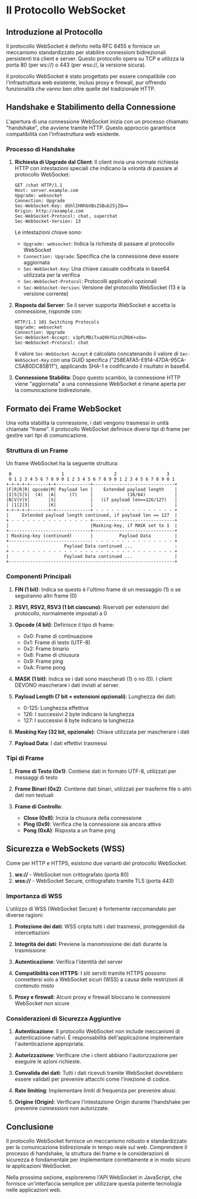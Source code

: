 # Il Protocollo WebSocket

## Introduzione al Protocollo

Il protocollo WebSocket è definito nella RFC 6455 e fornisce un meccanismo standardizzato per stabilire connessioni bidirezionali persistenti tra client e server. Questo protocollo opera su TCP e utilizza la porta 80 (per ws://) o 443 (per wss://, la versione sicura).

Il protocollo WebSocket è stato progettato per essere compatibile con l'infrastruttura web esistente, inclusi proxy e firewall, pur offrendo funzionalità che vanno ben oltre quelle del tradizionale HTTP.

## Handshake e Stabilimento della Connessione

L'apertura di una connessione WebSocket inizia con un processo chiamato "handshake", che avviene tramite HTTP. Questo approccio garantisce compatibilità con l'infrastruttura web esistente.

### Processo di Handshake

1. **Richiesta di Upgrade dal Client**:
   Il client invia una normale richiesta HTTP con intestazioni speciali che indicano la volontà di passare al protocollo WebSocket:

   ```
   GET /chat HTTP/1.1
   Host: server.example.com
   Upgrade: websocket
   Connection: Upgrade
   Sec-WebSocket-Key: dGhlIHNhbXBsZSBub25jZQ==
   Origin: http://example.com
   Sec-WebSocket-Protocol: chat, superchat
   Sec-WebSocket-Version: 13
   ```

   Le intestazioni chiave sono:
   - `Upgrade: websocket`: Indica la richiesta di passare al protocollo WebSocket
   - `Connection: Upgrade`: Specifica che la connessione deve essere aggiornata
   - `Sec-WebSocket-Key`: Una chiave casuale codificata in base64 utilizzata per la verifica
   - `Sec-WebSocket-Protocol`: Protocolli applicativi opzionali
   - `Sec-WebSocket-Version`: Versione del protocollo WebSocket (13 è la versione corrente)

2. **Risposta dal Server**:
   Se il server supporta WebSocket e accetta la connessione, risponde con:

   ```
   HTTP/1.1 101 Switching Protocols
   Upgrade: websocket
   Connection: Upgrade
   Sec-WebSocket-Accept: s3pPLMBiTxaQ9kYGzzhZRbK+xOo=
   Sec-WebSocket-Protocol: chat
   ```

   Il valore `Sec-WebSocket-Accept` è calcolato concatenando il valore di `Sec-WebSocket-Key` con una GUID specifica ("258EAFA5-E914-47DA-95CA-C5AB0DC85B11"), applicando SHA-1 e codificando il risultato in base64.

3. **Connessione Stabilita**:
   Dopo questo scambio, la connessione HTTP viene "aggiornata" a una connessione WebSocket e rimane aperta per la comunicazione bidirezionale.

## Formato dei Frame WebSocket

Una volta stabilita la connessione, i dati vengono trasmessi in unità chiamate "frame". Il protocollo WebSocket definisce diversi tipi di frame per gestire vari tipi di comunicazione.

### Struttura di un Frame

Un frame WebSocket ha la seguente struttura:

```
 0                   1                   2                   3
 0 1 2 3 4 5 6 7 8 9 0 1 2 3 4 5 6 7 8 9 0 1 2 3 4 5 6 7 8 9 0 1
+-+-+-+-+-------+-+-------------+-------------------------------+
|F|R|R|R| opcode|M| Payload len |    Extended payload length    |
|I|S|S|S|  (4)  |A|     (7)     |             (16/64)           |
|N|V|V|V|       |S|             |   (if payload len==126/127)   |
| |1|2|3|       |K|             |                               |
+-+-+-+-+-------+-+-------------+ - - - - - - - - - - - - - - - +
|     Extended payload length continued, if payload len == 127  |
+ - - - - - - - - - - - - - - - +-------------------------------+
|                               |Masking-key, if MASK set to 1  |
+-------------------------------+-------------------------------+
| Masking-key (continued)       |          Payload Data         |
+-------------------------------- - - - - - - - - - - - - - - - +
:                     Payload Data continued ...                :
+ - - - - - - - - - - - - - - - - - - - - - - - - - - - - - - - +
|                     Payload Data continued ...                |
+---------------------------------------------------------------+
```

### Componenti Principali

1. **FIN (1 bit)**: Indica se questo è l'ultimo frame di un messaggio (1) o se seguiranno altri frame (0)

2. **RSV1, RSV2, RSV3 (1 bit ciascuno)**: Riservati per estensioni del protocollo, normalmente impostati a 0

3. **Opcode (4 bit)**: Definisce il tipo di frame:
   - 0x0: Frame di continuazione
   - 0x1: Frame di testo (UTF-8)
   - 0x2: Frame binario
   - 0x8: Frame di chiusura
   - 0x9: Frame ping
   - 0xA: Frame pong

4. **MASK (1 bit)**: Indica se i dati sono mascherati (1) o no (0). I client DEVONO mascherare i dati inviati al server.

5. **Payload Length (7 bit + estensioni opzionali)**: Lunghezza dei dati:
   - 0-125: Lunghezza effettiva
   - 126: I successivi 2 byte indicano la lunghezza
   - 127: I successivi 8 byte indicano la lunghezza

6. **Masking Key (32 bit, opzionale)**: Chiave utilizzata per mascherare i dati

7. **Payload Data**: I dati effettivi trasmessi

### Tipi di Frame

1. **Frame di Testo (0x1)**: Contiene dati in formato UTF-8, utilizzati per messaggi di testo

2. **Frame Binari (0x2)**: Contiene dati binari, utilizzati per trasferire file o altri dati non testuali

3. **Frame di Controllo**:
   - **Close (0x8)**: Inizia la chiusura della connessione
   - **Ping (0x9)**: Verifica che la connessione sia ancora attiva
   - **Pong (0xA)**: Risposta a un frame ping

## Sicurezza e WebSockets (WSS)

Come per HTTP e HTTPS, esistono due varianti del protocollo WebSocket:

1. **ws://** - WebSocket non crittografato (porta 80)
2. **wss://** - WebSocket Secure, crittografato tramite TLS (porta 443)

### Importanza di WSS

L'utilizzo di WSS (WebSocket Secure) è fortemente raccomandato per diverse ragioni:

1. **Protezione dei dati**: WSS cripta tutti i dati trasmessi, proteggendoli da intercettazioni

2. **Integrità dei dati**: Previene la manomissione dei dati durante la trasmissione

3. **Autenticazione**: Verifica l'identità del server

4. **Compatibilità con HTTPS**: I siti serviti tramite HTTPS possono connettersi solo a WebSocket sicuri (WSS) a causa delle restrizioni di contenuto misto

5. **Proxy e firewall**: Alcuni proxy e firewall bloccano le connessioni WebSocket non sicure

### Considerazioni di Sicurezza Aggiuntive

1. **Autenticazione**: Il protocollo WebSocket non include meccanismi di autenticazione nativi. È responsabilità dell'applicazione implementare l'autenticazione appropriata.

2. **Autorizzazione**: Verificare che i client abbiano l'autorizzazione per eseguire le azioni richieste.

3. **Convalida dei dati**: Tutti i dati ricevuti tramite WebSocket dovrebbero essere validati per prevenire attacchi come l'iniezione di codice.

4. **Rate limiting**: Implementare limiti di frequenza per prevenire abusi.

5. **Origine (Origin)**: Verificare l'intestazione Origin durante l'handshake per prevenire connessioni non autorizzate.

## Conclusione

Il protocollo WebSocket fornisce un meccanismo robusto e standardizzato per la comunicazione bidirezionale in tempo reale sul web. Comprendere il processo di handshake, la struttura dei frame e le considerazioni di sicurezza è fondamentale per implementare correttamente e in modo sicuro le applicazioni WebSocket.

Nella prossima sezione, esploreremo l'API WebSocket in JavaScript, che fornisce un'interfaccia semplice per utilizzare questa potente tecnologia nelle applicazioni web.
